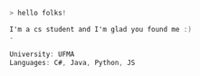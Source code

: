 ```csharp
> hello folks!
```

```csharp
I'm a cs student and I'm glad you found me :)
-

University: UFMA
Languages: C#, Java, Python, JS
```
